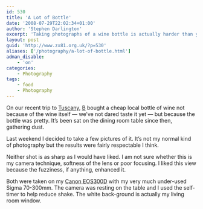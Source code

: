 ```yaml
---
id: 530
title: 'A Lot of Bottle'
date: '2008-07-29T22:02:34+01:00'
author: 'Stephen Darlington'
excerpt: 'Taking photographs of a wine bottle is actually harder than you might think.'
layout: post
guid: 'http://www.zx81.org.uk/?p=530'
aliases: ['/photography/a-lot-of-bottle.html']
adman_disable:
    - 'on'
categories:
    - Photography
tags:
    - food
    - Photography
---
```


On our recent trip to [Tuscany](http://www.zx81.org.uk/travel/tuscany-italy.html), [B](http://www.brandarling.com/2008/05/family-holiday-in-tuscany.html) bought a cheap local bottle of wine not because of the wine itself — we’ve not dared taste it yet — but because the bottle was pretty. It’s been sat on the dining room table since then, gathering dust.

Last weekend I decided to take a few pictures of it. It’s not my normal kind of photography but the results were fairly respectable I think.

Neither shot is as sharp as I would have liked. I am not sure whether this is my camera technique, softness of the lens or poor focusing. I liked this view because the fuzziness, if anything, enhanced it.

Both were taken on my [Canon EOS300D](http://www.zx81.org.uk/photography/camera-gear.html) with my very much under-used Sigma 70-300mm. The camera was resting on the table and I used the self-timer to help reduce shake. The white back-ground is actually my living room window.